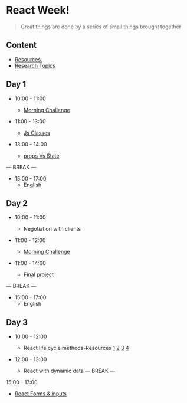 
# React  Week!

> Great things are done by a series of small things brought together

  

## Content

  


- [Resources.](./resources.md)
- [Research Topics](./research-topics.md)

  

  

## Day 1

  

- 10:00 - 11:00
  - [Morning Challenge](./Morning.md)

- 11:00 - 13:00
  - [Js Classes](./classes.md)

- 13:00 - 14:00
  - [props Vs State](./props.md)

— BREAK —

- 15:00 - 17:00
   - English 


## Day 2
 
- 10:00 - 11:00
   - Negotiation with clients 

- 11:00 - 12:00
   - [Morning Challenge](./state.md)

- 11:00 - 14:00
   - Final project 
 

— BREAK —

- 15:00 - 17:00
   - English


## Day 3
 
- 10:00 - 12:00
   - React life cycle methods-Resources [1](https://legacy.reactjs.org/docs/react-component.html) [2](https://projects.wojtekmaj.pl/react-lifecycle-methods-diagram/) [3](https://www.rithmschool.com/login/?mepr-unauth-page=5245&redirect_to=%2Fcourses%2Freact-fundamentals%2Flessons%2Fcomponent-life-cycle%2F) [4](https://programmingwithmosh.com/javascript/react-lifecycle-methods/)

- 12:00 - 13:00 
     - React with dynamic data
— BREAK —

15:00 - 17:00 
   - [React Forms & inputs](./forms.md)






